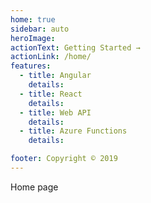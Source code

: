 ```yaml
---
home: true
sidebar: auto
heroImage:
actionText: Getting Started →
actionLink: /home/
features:
  - title: Angular
    details:
  - title: React
    details:
  - title: Web API
    details:
  - title: Azure Functions
    details:

footer: Copyright © 2019
---
```


Home page
